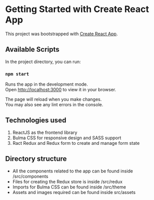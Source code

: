 # Getting Started with Create React App

This project was bootstrapped with [Create React App](https://github.com/facebook/create-react-app).

## Available Scripts

In the project directory, you can run:

### `npm start`

Runs the app in the development mode.\
Open [http://localhost:3000](http://localhost:3000) to view it in your browser.

The page will reload when you make changes.\
You may also see any lint errors in the console.

## Technologies used

1) ReactJS as the frontend library
2) Bulma CSS for responsive design and SASS support
3) Ract Redux and Redux form to create and manage form state

## Directory structure

- All the components related to the app can be found inside /src/components
- Files for creating the Redux store is inside /src/redux
- Imports for Bulma CSS can be found inside /src/theme
- Assets and images required can be found inside src/assets
